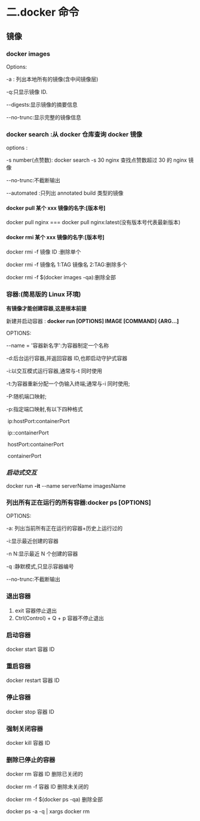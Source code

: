 # 二.docker 命令

## 镜像

### docker images

Options:

-a : 列出本地所有的镜像(含中间镜像层)

-q:只显示镜像 ID.

--digests:显示镜像的摘要信息

--no-trunc:显示完整的镜像信息

### docker search :从 docker 仓库查询 docker 镜像

options :

-s number(点赞数): docker search -s 30 nginx 查找点赞数超过 30 的 nginx 镜像

--no-trunc:不截断输出

--automated :只列出 annotated build 类型的镜像

#### docker pull 某个 xxx 镜像的名字:[版本号]

docker pull nginx === docker pull nginx:latest(没有版本号代表最新版本)

#### docker rmi 某个 xxx 镜像的名字:[版本号]

docker rmi -f 镜像 ID :删除单个

docker rmi -f 镜像名 1:TAG 镜像名 2:TAG:删除多个

docker rmi -f \$(docker images -qa):删除全部

### 容器:(简易版的 Linux 环境)

**有镜像才能创建容器,这是根本前提**

新建并启动容器 : **docker run [OPTIONS] IMAGE [COMMAND] {ARG...]**

OPTIONS:

--name = '容器新名字':为容器制定一个名称

-d:后台运行容器,并返回容器 ID,也即启动守护式容器

-i:以交互模式运行容器,通常与-t 同时使用

-t:为容器重新分配一个伪输入终端;通常与-i 同时使用;

-P:随机端口映射;

-p:指定端口映射,有以下四种格式

​ ip:hostPort:containerPort

​ ip::containerPort

​ hostPort:containerPort

​ containerPort

### _启动式交互_

docker run **-it** --name serverName imagesName

### 列出所有正在运行的所有容器:**docker ps [OPTIONS]**

OPTIONS:

-a: 列出当前所有正在运行的容器+历史上运行过的

-i:显示最近创建的容器

-n N:显示最近 N 个创建的容器

-q :静默模式,只显示容器编号

--no-trunc:不截断输出

### 退出容器

1. exit 容器停止退出
2. Ctrl(Control) + Q + p 容器不停止退出

### 启动容器

docker start 容器 ID

### 重启容器

docker restart 容器 ID

### 停止容器

docker stop 容器 ID

### 强制关闭容器

docker kill 容器 ID

### 删除已停止的容器

docker rm 容器 ID 删除已关闭的

docker rm -f 容器 ID 删除未关闭的

docker rm -f \$(docker ps -qa) 删除全部

docker ps -a -q | xargs docker rm

